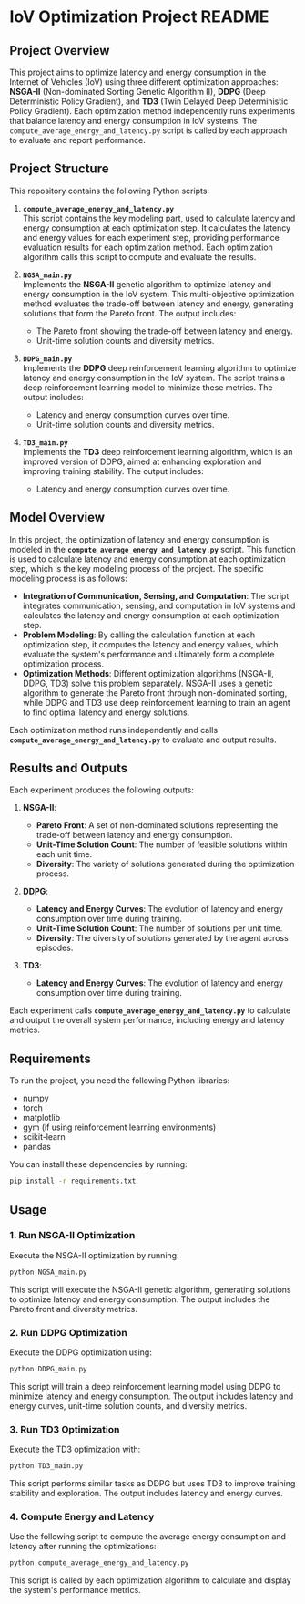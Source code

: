 # IoV Optimization Project README

## Project Overview

This project aims to optimize latency and energy consumption in the Internet of Vehicles (IoV) using three different optimization approaches: **NSGA-II** (Non-dominated Sorting Genetic Algorithm II), **DDPG** (Deep Deterministic Policy Gradient), and **TD3** (Twin Delayed Deep Deterministic Policy Gradient). Each optimization method independently runs experiments that balance latency and energy consumption in IoV systems. The `compute_average_energy_and_latency.py` script is called by each approach to evaluate and report performance.

## Project Structure

This repository contains the following Python scripts:

1. **`compute_average_energy_and_latency.py`**  
   This script contains the key modeling part, used to calculate latency and energy consumption at each optimization step. It calculates the latency and energy values for each experiment step, providing performance evaluation results for each optimization method. Each optimization algorithm calls this script to compute and evaluate the results.

2. **`NGSA_main.py`**  
   Implements the **NSGA-II** genetic algorithm to optimize latency and energy consumption in the IoV system. This multi-objective optimization method evaluates the trade-off between latency and energy, generating solutions that form the Pareto front. The output includes:
   
   - The Pareto front showing the trade-off between latency and energy.
   - Unit-time solution counts and diversity metrics.

3. **`DDPG_main.py`**  
   Implements the **DDPG** deep reinforcement learning algorithm to optimize latency and energy consumption in the IoV system. The script trains a deep reinforcement learning model to minimize these metrics. The output includes:
   
   - Latency and energy consumption curves over time.
   - Unit-time solution counts and diversity metrics.

4. **`TD3_main.py`**  
   Implements the **TD3** deep reinforcement learning algorithm, which is an improved version of DDPG, aimed at enhancing exploration and improving training stability. The output includes:
   
   - Latency and energy consumption curves over time.

## Model Overview

In this project, the optimization of latency and energy consumption is modeled in the **`compute_average_energy_and_latency.py`** script. This function is used to calculate latency and energy consumption at each optimization step, which is the key modeling process of the project. The specific modeling process is as follows:

- **Integration of Communication, Sensing, and Computation**: The script integrates communication, sensing, and computation in IoV systems and calculates the latency and energy consumption at each optimization step.
- **Problem Modeling**: By calling the calculation function at each optimization step, it computes the latency and energy values, which evaluate the system's performance and ultimately form a complete optimization process.
- **Optimization Methods**: Different optimization algorithms (NSGA-II, DDPG, TD3) solve this problem separately. NSGA-II uses a genetic algorithm to generate the Pareto front through non-dominated sorting, while DDPG and TD3 use deep reinforcement learning to train an agent to find optimal latency and energy solutions.

Each optimization method runs independently and calls **`compute_average_energy_and_latency.py`** to evaluate and output results.

## Results and Outputs

Each experiment produces the following outputs:

1. **NSGA-II**:
   - **Pareto Front**: A set of non-dominated solutions representing the trade-off between latency and energy consumption.
   - **Unit-Time Solution Count**: The number of feasible solutions within each unit time.
   - **Diversity**: The variety of solutions generated during the optimization process.

2. **DDPG**:
   - **Latency and Energy Curves**: The evolution of latency and energy consumption over time during training.
   - **Unit-Time Solution Count**: The number of solutions per unit time.
   - **Diversity**: The diversity of solutions generated by the agent across episodes.

3. **TD3**:
   - **Latency and Energy Curves**: The evolution of latency and energy consumption over time during training.

Each experiment calls **`compute_average_energy_and_latency.py`** to calculate and output the overall system performance, including energy and latency metrics.

## Requirements

To run the project, you need the following Python libraries:

- numpy
- torch
- matplotlib
- gym (if using reinforcement learning environments)
- scikit-learn
- pandas

You can install these dependencies by running:

```bash
pip install -r requirements.txt
```

## Usage

### 1. **Run NSGA-II Optimization**  
Execute the NSGA-II optimization by running:

```bash
python NGSA_main.py
```

This script will execute the NSGA-II genetic algorithm, generating solutions to optimize latency and energy consumption. The output includes the Pareto front and diversity metrics.

### 2. **Run DDPG Optimization**  
Execute the DDPG optimization using:

```bash
python DDPG_main.py
```

This script will train a deep reinforcement learning model using DDPG to minimize latency and energy consumption. The output includes latency and energy curves, unit-time solution counts, and diversity metrics.

### 3. **Run TD3 Optimization**  
Execute the TD3 optimization with:

```bash
python TD3_main.py
```

This script performs similar tasks as DDPG but uses TD3 to improve training stability and exploration. The output includes latency and energy curves.

### 4. **Compute Energy and Latency**  
Use the following script to compute the average energy consumption and latency after running the optimizations:

```bash
python compute_average_energy_and_latency.py
```

This script is called by each optimization algorithm to calculate and display the system's performance metrics.
